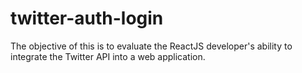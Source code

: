 # twitter-auth-login
The objective of this is to evaluate the ReactJS developer's ability to  integrate the Twitter API into a web application.
